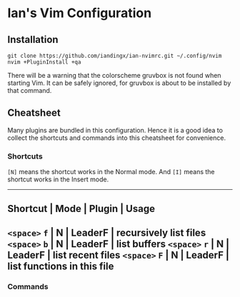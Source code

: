 # Ian's Vim Configuration

## Installation

```
git clone https://github.com/iandingx/ian-nvimrc.git ~/.config/nvim
nvim +PluginInstall +qa
```

There will be a warning that the colorscheme gruvbox is not found when
starting Vim. It can be safely ignored, for gruvbox is about to be installed
by that command.

## Cheatsheet

Many plugins are bundled in this configuration. Hence it is a good idea to
collect the shortcuts and commands into this cheatsheet for convenience.

### Shortcuts

`[N]` means the shortcut works in the Normal mode.  And `[I]` means the
shortcut works in the Insert mode.

-----------------
Shortcut | Mode | Plugin | Usage
-----------------
`<space>` `f` | N | LeaderF | recursively list files
`<space>` `b` | N | LeaderF | list buffers
`<space>` `r` | N | LeaderF | list recent files
`<space>` `F` | N | LeaderF | list functions in this file
-----------------

### Commands
